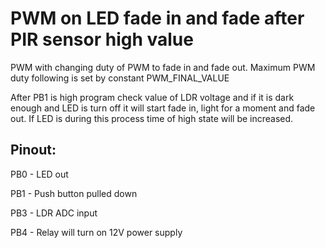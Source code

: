 # PWM on LED fade in and fade after PIR sensor high value 

PWM with changing duty of PWM to fade in and fade out. Maximum PWM duty following is set by constant PWM\_FINAL\_VALUE

After PB1 is high program check value of LDR voltage and if it is dark enough and LED is turn off it will start fade in, light for a moment and fade out. If LED is during this process time of high state will be increased.



## Pinout:

PB0 - LED out

PB1 - Push button pulled down

PB3 - LDR ADC input

PB4 - Relay will turn on 12V power supply 
